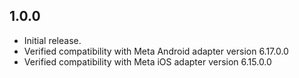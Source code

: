 ## 1.0.0

* Initial release.
* Verified compatibility with Meta Android adapter version 6.17.0.0 
* Verified compatibility with Meta iOS adapter version 6.15.0.0